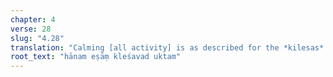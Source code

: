 ```yaml
---
chapter: 4
verse: 28
slug: "4.28"
translation: "Calming [all activity] is as described for the *kilesas*."
root_text: "hānam eṣāṃ kleśavad uktam"
---
```


